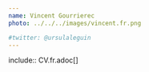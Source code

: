 ```yaml
---
name: Vincent Gourrierec
photo: ../../../images/vincent.fr.png

#twitter: @ursulaleguin
---
```


include:: CV.fr.adoc[]
